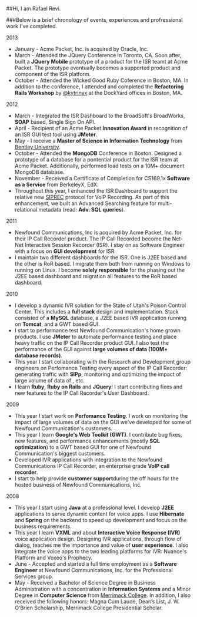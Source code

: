 ##Hi, I am Rafael Revi.

###Below is a brief chronology of events, experiences and profressional work I've completed.

2013
- January - Acme Packet, Inc. is acquired by Oracle, Inc.
- March - Attended the JQuery Conference in Toronto, CA. Soon after, built a **JQuery Mobile** prototype of a product for the ISR teamt at Acme Packet. The prototype eventually becomes a supported product and component of the ISR platform.
- October - Attended the Wicked Good Ruby Coference in Boston, MA. In addition to the conference, I attended and completed the **Refactoring Rails Workshop** by [@kytrinyx](https://twitter.com/kytrinyx) at the DockYard offices in Boston, MA.

2012
- March - Integrated the ISR Dashboard to the BroadSoft's BroadWorks, **SOAP** based, Single Sign On API.
- April - Recipient of an Acme Packet **Innovation Award** in recognition of an ISR GUI test tool using **JMeter**.
- May - I receive a **Master of Science in Information Technology** from [Bentley University](http://www.bentley.edu "Go Falcons!").
- October - Attended the **MongoDB** Conference in Boston. Designed a prototype of a database for a pontential product for the ISR team at Acme Packet. Additionally, performed load tests on a 10M+ document MongoDB database.
- November - Received a Certificate of Completion for CS169.1x **Software as a Service** from BerkeleyX, EdX.
- Throughout this year, I enhanced the ISR Dashboard to support the relative new [SIPREC](http://datatracker.ietf.org/wg/siprec/charter/ "VOIP Recording") protocol for VoIP Recording. As part of this enhancement, we built an Advanced Searching feature for multi-relational metadata (read: **Adv. SQL queries**).

2011
- Newfound Communications, Inc is acquired by Acme Packet, Inc. for their IP Call Recorder product. The IP Call Recorded become the Net-Net Interactive Session Recorder (ISR). I stay on as Software Engineer with a focus on **GUI development** for ISR.
- I maintain two different dashboards for the ISR. One is J2EE based and the other is  RoR based. I migrate them both from running on Windows to running on Linux. I become **solely responsible** for the phasing out the J2EE based dashboard and migration all features to the RoR based dashboard.

2010
- I develop a dynamic IVR solution for the State of Utah's Poison Control Center. This includes a **full stack** design and implementation. Stack consisted of a **MySQL** database, a J2EE based IVR application running on **Tomcat**, and a GWT based GUI.
- I start to performance test Newfound Communication's home grown products. I use **JMeter** to automate performance testing and place heavy traffic on the IP Call Recorder product GUI. I also test the performance of the GUI against **large volumes of data (100M+ database records)**.
- This year I start collaborating with the Research and Development group engineers on Perfomance Testing every aspect of the IP Call Recorder: generating traffic with **SIPp**, monitoring and optimizing the impact of large volume of data of , etc.
- I learn **Ruby**, **Ruby on Rails** and **JQuery**! I start contributing fixes and new features to the IP Call Recorder's User Dashboard.

2009
- This year I start work on **Perfomance Testing**. I work on monitoring the impact of large volumes of data on the GUI we've developed for some of Newfound Communication's customers. 
- This year I learn **Google's Web Toolkit (GWT)**. I contribute bug fixes, new features, and performance enhancements (mostly **SQL optimization**) to a GWT based GUI for one of Newfound Communication's biggest customers.
- Developed IVR applications with integration to the Newfound Communications IP Call Recorder, an enterprise grade **VoIP call recorder**.
- I start to help provide **customer support**during the off hours for the hosted business of Newfound Communications, Inc.

2008
- This year I start using **Java** at a professional level. I develop **J2EE** applications to serve dynamic content for voice apps. I use **Hibernate** and **Spring** on the backend to speed up development and focus on the business requirements.
- This year I learn **VXML** and about **Interactive Voice Response (IVR)** voice application design. Designing IVR applications, through flow of dialog, teaches me the importance and value of **user experience**. I also integrate the voice apps to the two leading platforms for IVR: Nuance's Platform and Voxeo's Prophecy.
- June - Accepted and started a full time employment as a **Software Engineer** at Newfound Communications, Inc. for the Professional Services group.
- May - Received a Bachelor of Science Degree in Business Administration with a concentration in **Information Systems** and a Minor Degree in **Computer Science** from [Merrimack College](http://www.merrimack.edu "Go Warriors!"). In addition, I also received the following honors: Magna Cum Laude, Dean’s List, J. W. O’Brien Scholarship, Merrimack College Presidential Scholar.

